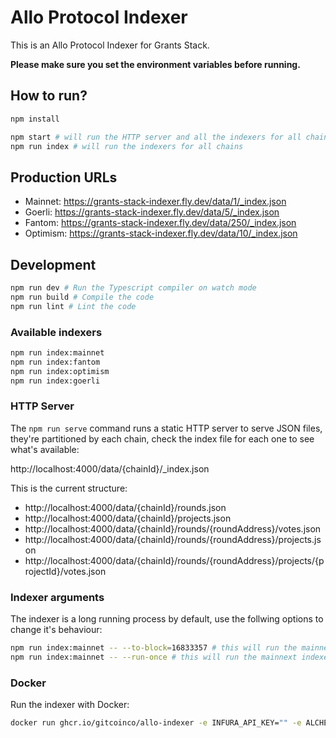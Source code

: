 # Allo Protocol Indexer

This is an Allo Protocol Indexer for Grants Stack.

**Please make sure you set the environment variables before running.**

## How to run?

```bash
npm install

npm start # will run the HTTP server and all the indexers for all chains
npm run index # will run the indexers for all chains
```

## Production URLs

- Mainnet: https://grants-stack-indexer.fly.dev/data/1/_index.json
- Goerli: https://grants-stack-indexer.fly.dev/data/5/_index.json
- Fantom: https://grants-stack-indexer.fly.dev/data/250/_index.json
- Optimism: https://grants-stack-indexer.fly.dev/data/10/_index.json

## Development

```bash
npm run dev # Run the Typescript compiler on watch mode
npm run build # Compile the code
npm run lint # Lint the code
```

### Available indexers

```bash
npm run index:mainnet
npm run index:fantom
npm run index:optimism
npm run index:goerli
```

### HTTP Server

The `npm run serve` command runs a static HTTP server to serve JSON files, they're partitioned by each chain, check the index file for each one to see what's available:

http://localhost:4000/data/{chainId}/_index.json

This is the current structure:

- http://localhost:4000/data/{chainId}/rounds.json
- http://localhost:4000/data/{chainId}/projects.json
- http://localhost:4000/data/{chainId}/rounds/{roundAddress}/votes.json
- http://localhost:4000/data/{chainId}/rounds/{roundAddress}/projects.json
- http://localhost:4000/data/{chainId}/rounds/{roundAddress}/projects/{projectId}/votes.json

### Indexer arguments

The indexer is a long running process by default, use the follwing options to change it's behaviour:

```bash
npm run index:mainnet -- --to-block=16833357 # this will run the mainnext indexer only to the specified block, the program will exit after it's done
npm run index:mainnet -- --run-once # this will run the mainnext indexer to the latest block, the program will exit after it's done
```

### Docker

Run the indexer with Docker:

```bash
docker run ghcr.io/gitcoinco/allo-indexer -e INFURA_API_KEY="" -e ALCHEMY_API_KEY="" -e STORAGE_DIR="" -p 8080:8080
```

